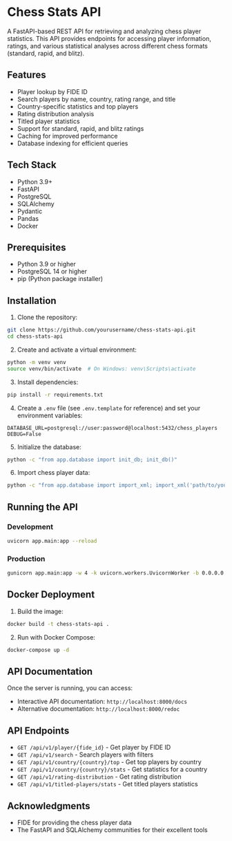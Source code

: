 # Chess Stats API

A FastAPI-based REST API for retrieving and analyzing chess player statistics. This API provides endpoints for accessing player information, ratings, and various statistical analyses across different chess formats (standard, rapid, and blitz).

## Features

- Player lookup by FIDE ID
- Search players by name, country, rating range, and title
- Country-specific statistics and top players
- Rating distribution analysis
- Titled player statistics
- Support for standard, rapid, and blitz ratings
- Caching for improved performance
- Database indexing for efficient queries

## Tech Stack

- Python 3.9+
- FastAPI
- PostgreSQL
- SQLAlchemy
- Pydantic
- Pandas
- Docker

## Prerequisites

- Python 3.9 or higher
- PostgreSQL 14 or higher
- pip (Python package installer)

## Installation

1. Clone the repository:

```bash
git clone https://github.com/yourusername/chess-stats-api.git
cd chess-stats-api
```

2. Create and activate a virtual environment:

```bash
python -m venv venv
source venv/bin/activate  # On Windows: venv\Scripts\activate
```

3. Install dependencies:

```bash
pip install -r requirements.txt
```

4. Create a `.env` file (see `.env.template` for reference) and set your environment variables:

```
DATABASE_URL=postgresql://user:password@localhost:5432/chess_players
DEBUG=False
```

5. Initialize the database:

```bash
python -c "from app.database import init_db; init_db()"
```

6. Import chess player data:

```bash
python -c "from app.database import import_xml; import_xml('path/to/your/players.xml')"
```

## Running the API

### Development

```bash
uvicorn app.main:app --reload
```

### Production

```bash
gunicorn app.main:app -w 4 -k uvicorn.workers.UvicornWorker -b 0.0.0.0:8000
```

## Docker Deployment

1. Build the image:

```bash
docker build -t chess-stats-api .
```

2. Run with Docker Compose:

```bash
docker-compose up -d
```

## API Documentation

Once the server is running, you can access:

- Interactive API documentation: `http://localhost:8000/docs`
- Alternative documentation: `http://localhost:8000/redoc`

## API Endpoints

- `GET /api/v1/player/{fide_id}` - Get player by FIDE ID
- `GET /api/v1/search` - Search players with filters
- `GET /api/v1/country/{country}/top` - Get top players by country
- `GET /api/v1/country/{country}/stats` - Get statistics for a country
- `GET /api/v1/rating-distribution` - Get rating distribution
- `GET /api/v1/titled-players/stats` - Get titled players statistics

## Acknowledgments

- FIDE for providing the chess player data
- The FastAPI and SQLAlchemy communities for their excellent tools
